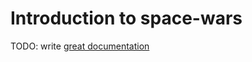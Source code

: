 # Introduction to space-wars

TODO: write [great documentation](http://jacobian.org/writing/what-to-write/)
